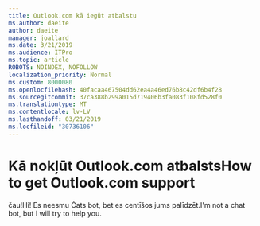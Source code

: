 ```yaml
---
title: Outlook.com kā iegūt atbalstu
ms.author: daeite
author: daeite
manager: joallard
ms.date: 3/21/2019
ms.audience: ITPro
ms.topic: article
ROBOTS: NOINDEX, NOFOLLOW
localization_priority: Normal
ms.custom: 8000080
ms.openlocfilehash: 40facaa467504dd62ea4a46ed76b8c42df6b4f28
ms.sourcegitcommit: 37ca388b299a015d719406b3fa083f108fd528f0
ms.translationtype: MT
ms.contentlocale: lv-LV
ms.lasthandoff: 03/21/2019
ms.locfileid: "30736106"
---
```

# <a name="how-to-get-outlookcom-support"></a><span data-ttu-id="3dc03-102">Kā nokļūt Outlook.com atbalsts</span><span class="sxs-lookup"><span data-stu-id="3dc03-102">How to get Outlook.com support</span></span>

<span data-ttu-id="3dc03-103">čau!</span><span class="sxs-lookup"><span data-stu-id="3dc03-103">Hi!</span></span>
<span data-ttu-id="3dc03-104">Es neesmu Čats bot, bet es centīšos jums palīdzēt.</span><span class="sxs-lookup"><span data-stu-id="3dc03-104">I'm not a chat bot, but I will try to help you.</span></span>


